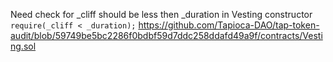 Need check for _cliff should be less then _duration in Vesting constructor
`require(_cliff < _duration);`
https://github.com/Tapioca-DAO/tap-token-audit/blob/59749be5bc2286f0bdbf59d7ddc258ddafd49a9f/contracts/Vesting.sol
